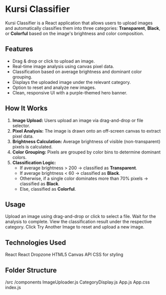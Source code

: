 # Kursi Classifier

Kursi Classifier is a React application that allows users to upload images and automatically classifies them into three categories: **Transparent**, **Black**, or **Colorful** based on the image's brightness and color composition.

## Features

- Drag & drop or click to upload an image.
- Real-time image analysis using canvas pixel data.
- Classification based on average brightness and dominant color grouping.
- Displays the uploaded image under the relevant category.
- Option to reset and analyze new images.
- Clean, responsive UI with a purple-themed hero banner.

## How It Works

1. **Image Upload:** Users upload an image via drag-and-drop or file selector.
2. **Pixel Analysis:** The image is drawn onto an off-screen canvas to extract pixel data.
3. **Brightness Calculation:** Average brightness of visible (non-transparent) pixels is calculated.
4. **Color Grouping:** Pixels are grouped by color bins to determine dominant colors.
5. **Classification Logic:**
    - If average brightness > 200 → classified as **Transparent**.
    - If average brightness < 60 → classified as **Black**.
    - Otherwise, if a single color dominates more than 70% pixels → classified as **Black**.
    - Else, classified as **Colorful**.

## Usage
Upload an image using drag-and-drop or click to select a file.
Wait for the analysis to complete.
View the classification result under the respective category.
Click Try Another Image to reset and upload a new image.

## Technologies Used
React
React Dropzone
HTML5 Canvas API
CSS for styling

## Folder Structure
/src
  /components
    ImageUploader.js
    CategoryDisplay.js
  App.js
  App.css
  index.js
